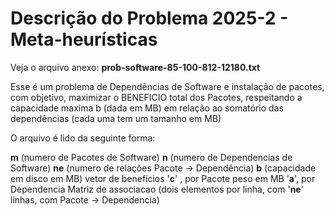 # Descrição do Problema 2025-2 - Meta-heurísticas

Veja o arquivo anexo: **prob-software-85-100-812-12180.txt**

Esse é um problema de Dependências de Software e instalação de pacotes, com objetivo, maximizar o BENEFICIO total dos Pacotes, respeitando a capacidade maxima b (dada em MB) em relação ao somatório das dependências (cada uma tem um tamanho em MB)

O arquivo é lido da seguinte forma:

**m** (numero de Pacotes de Software) **n** (numero de Dependencias de Software) **ne** (numero de relações Pacote -> Dependência) **b** (capacidade em disco em MB)
vetor de benefícios '**c**' , por Pacote
peso em MB '**a**', por Dependencia
Matriz de associacao (dois elementos por linha, com '**ne**' linhas, com Pacote -> Dependencia)